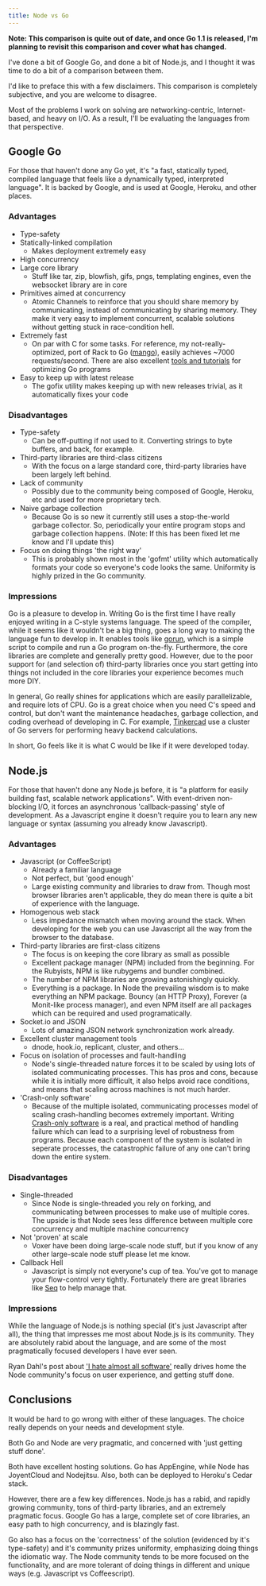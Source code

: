 ```yaml
---
title: Node vs Go
---
```


**Note: This comparison is quite out of date, and once Go 1.1 is released, I'm planning to revisit this comparison and cover what has changed.**

I've done a bit of Google Go, and done a bit of Node.js, and I thought it was time to do a bit of a comparison between them.

I'd like to preface this with a few disclaimers. This comparison is completely subjective, and you are welcome to disagree.

Most of the problems I work on solving are networking-centric, Internet-based, and heavy on I/O. As a result, I'll be evaluating the languages from that perspective.


## Google Go

For those that haven't done any Go yet, it's "a fast, statically typed, compiled language that feels like a dynamically typed, interpreted language". It is backed by Google, and is used at Google, Heroku, and other places.

### Advantages

* Type-safety
* Statically-linked compilation
    * Makes deployment extremely easy
* High concurrency
* Large core library
    * Stuff like tar, zip, blowfish, gifs, pngs, templating engines, even the websocket library are in core
* Primitives aimed at concurrency
    * Atomic Channels to reinforce that you should share memory by communicating, instead of communicating by sharing memory. They make it very easy to implement concurrent, scalable solutions without getting stuck in race-condition hell.
* Extremely fast
    * On par with C for some tasks. For reference, my not-really-optimized, port of Rack to Go ([mango](http://github.com/paulbellamy/mango)), easily achieves ~7000 requests/second. There are also excellent [tools and tutorials](http://blog.golang.org/2011/06/profiling-go-programs.html) for optimizing Go programs
* Easy to keep up with latest release
    * The gofix utility makes keeping up with new releases trivial, as it automatically fixes your code

### Disadvantages

* Type-safety
    * Can be off-putting if not used to it. Converting strings to byte buffers, and back, for example.
* Third-party libraries are third-class citizens
    * With the focus on a large standard core, third-party libraries have been largely left behind.
* Lack of community
    * Possibly due to the community being composed of Google, Heroku, etc and used for more proprietary tech.
* Naive garbage collection
    * Because Go is so new it currently still uses a stop-the-world garbage collector. So, periodically your entire program stops and garbage collection happens. (Note: If this has been fixed let me know and I'll update this)
* Focus on doing things 'the right way'
    * This is probably shown most in the 'gofmt' utility which automatically formats your code so everyone's code looks the same. Uniformity is highly prized in the Go community.

### Impressions

Go is a pleasure to develop in. Writing Go is the first time I have really enjoyed writing in a C-style systems language. The speed of the compiler, while it seems like it wouldn't be a big thing, goes a long way to making the language fun to develop in. It enables tools like [gorun](https://launchpad.net/gorun), which is a simple script to compile and run a Go program on-the-fly. Furthermore, the core libraries are complete and generally pretty good. However, due to the poor support for (and selection of) third-party libraries once you start getting into things not included in the core libraries your experience becomes much more DIY.

In general, Go really shines for applications which are easily parallelizable, and require lots of CPU. Go is a great choice when you need C's speed and control, but don't want the maintenance headaches, garbage collection, and coding overhead of developing in C. For example, [Tinkercad](http://tinkercad.com) use a cluster of Go servers for performing heavy backend calculations.

In short, Go feels like it is what C would be like if it were developed today.


## Node.js

For those that haven't done any Node.js before, it is "a platform for easily building fast, scalable network applications". With event-driven non-blocking I/O, it forces an asynchronous 'callback-passing' style of development. As a Javascript engine it doesn't require you to learn any new language or syntax (assuming you already know Javascript).

### Advantages

* Javascript (or CoffeeScript)
    * Already a familiar language
    * Not perfect, but 'good enough'
    * Large existing community and libraries to draw from. Though most browser libraries aren't applicable, they do mean there is quite a bit of experience with the language.
* Homogenous web stack
    * Less impedance mismatch when moving around the stack. When developing for the web you can use Javascript all the way from the browser to the database.
* Third-party libraries are first-class citizens
    * The focus is on keeping the core library as small as possible
    * Excellent package manager (NPM) included from the beginning. For the Rubyists, NPM is like rubygems and bundler combined.
    * The number of NPM libraries are growing astonishingly quickly.
    * Everything is a package. In Node the prevailing wisdom is to make everything an NPM package. Bouncy (an HTTP Proxy), Forever (a Monit-like process manager), and even NPM itself are all packages which can be required and used programatically.
* Socket.io and JSON
    * Lots of amazing JSON network synchronization work already.
* Excellent cluster management tools
    * dnode, hook.io, replicant, cluster, and others...
* Focus on isolation of processes and fault-handling
    * Node's single-threaded nature forces it to be scaled by using lots of isolated communicating processes. This has pros and cons, because while it is initially more difficult, it also helps avoid race conditions, and means that scaling across machines is not much harder.
* 'Crash-only software'
    * Because of the multiple isolated, communicating processes model of scaling crash-handling becomes extremely important. Writing [Crash-only software](http://en.wikipedia.org/wiki/Crash-only_software) is a real, and practical method of handling failure which can lead to a surprising level of robustness from programs. Because each component of the system is isolated in seperate processes, the catastrophic failure of any one can't bring down the entire system.

### Disadvantages

* Single-threaded
    * Since Node is single-threaded you rely on forking, and communicating between processes to make use of multiple cores. The upside is that Node sees less difference between multiple core concurrency and multiple machine concurrency
* Not 'proven' at scale
    * Voxer have been doing large-scale node stuff, but if you know of any other large-scale node stuff please let me know.
* Callback Hell
    * Javascript is simply not everyone's cup of tea. You've got to manage your flow-control very tightly. Fortunately there are great libraries like [Seq](http://github.com/substack/node-seq) to help manage that.

### Impressions

While the language of Node.js is nothing special (it's just Javascript after all), the thing that impresses me most about Node.js is its community. They are absolutely rabid about the language, and are some of the most pragmatically focused developers I have ever seen.

Ryan Dahl's post about ['I hate almost all software'](https://plus.google.com/115094562986465477143/posts/Di6RwCNKCrf) really drives home the Node community's focus on user experience, and getting stuff done.

## Conclusions

It would be hard to go wrong with either of these languages. The choice really depends on your needs and development style.

Both Go and Node are very pragmatic, and concerned with 'just getting stuff done'.

Both have excellent hosting solutions. Go has AppEngine, while Node has JoyentCloud and Nodejitsu. Also, both can be deployed to Heroku's Cedar stack.

However, there are a few key differences. Node.js has a rabid, and rapidly growing community, tons of third-party libraries, and an extremely pragmatic focus. Google Go has a large, complete set of core libraries, an easy path to high concurrency, and is blazingly fast.

Go also has a focus on the 'correctness' of the solution (evidenced by it's type-safety) and it's community prizes uniformity, emphasizing doing things the idiomatic way. The Node community tends to be more focused on the functionality, and are more tolerant of doing things in different and unique ways (e.g. Javascript vs Coffeescript).
